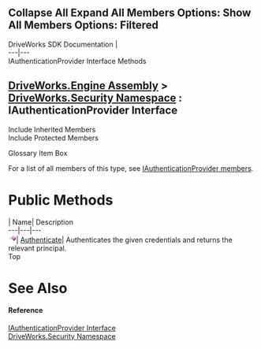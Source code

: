 Collapse All Expand All Members Options: Show All  Members Options: Filtered   
---  
DriveWorks SDK Documentation  |   
---|---  
IAuthenticationProvider Interface Methods   
  
[DriveWorks.Engine Assembly](topic2156.md) > [DriveWorks.Security Namespace](topic10574.md) : IAuthenticationProvider Interface  
---  
  
Include Inherited Members    
Include Protected Members    


Glossary Item Box

For a list of all members of this type, see [IAuthenticationProvider members](topic10577.md).

# Public Methods

| Name| Description  
---|---|---  
![ Method](dotnetimages/Method.gif)| [Authenticate](topic10581.md)| Authenticates the given credentials and returns the relevant principal.   
Top

# See Also

#### Reference

[IAuthenticationProvider Interface](topic10576.md)   
[DriveWorks.Security Namespace](topic10574.md)


